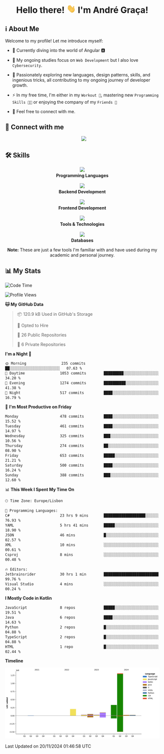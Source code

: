 <h1 align="center">Hello there! <img src="https://raw.githubusercontent.com/ABSphreak/ABSphreak/master/gifs/Hi.gif" width="30"> I'm André Graça!</h1>

## ℹ️ About Me

Welcome to my profile! Let me introduce myself:

- 🔭 Currently diving into the world of Angular 🅰️

- 🌱 My ongoing studies focus on `Web Development` but I also love `Cybersecurity`.
 
- 🚀 Passionately exploring new languages, design patterns, skills, and ingenious tricks, all contributing to my ongoing journey of developer growth.

- ⚡ In my free time, I'm either in my `Workout 💪`, mastering new `Programming Skills 👨‍💻` or enjoying the company of my `Friends 👥`

- 💬 Feel free to connect with me.

## 🤝 Connect with me

<p align="center">
  <a style="margin-left: 10px;" target="_blank" href="mailto:andre.graca.2001@gmail.com">
    <img width="50px" src="https://static.vecteezy.com/system/resources/previews/022/484/516/non_2x/google-mail-gmail-icon-logo-symbol-free-png.png">
  </a>
</p>

## 🛠️ Skills

<div align="center">
  <p align="center">
    <img src="https://skillicons.dev/icons?i=kotlin,java,js,ts,python,c&perline=6" /><br/>
    <b>Programming Languages</b><br/><br/>
    <img src="https://skillicons.dev/icons?i=spring,nodejs,express&perline=5" /><br/>
    <b>Backend Development</b><br/><br/>
    <img src="https://skillicons.dev/icons?i=react,nextjs,html,css,bootstrap,tailwind&perline=6" /><br/>
    <b>Frontend Development</b><br/><br/>
    <img src="https://skillicons.dev/icons?i=docker,linux,bash,git,github,androidstudio,jenkins,postman&perline=9" /><br/>
    <b>Tools & Technologies</b><br/><br/>
    <img src="https://skillicons.dev/icons?i=postgres,mongodb&perline=2" /><br/>
    <b>Databases</b>
  </p> 
  <p align="center"><b>Note:</b> These are just a few tools I'm familiar with and have used during my academic and personal journey.</p>
</div>

## 📊 My Stats

<!--START_SECTION:waka-->
![Code Time](http://img.shields.io/badge/Code%20Time-1%2C509%20hrs%2033%20mins-blue)

![Profile Views](http://img.shields.io/badge/Profile%20Views-0-blue)

**🐱 My GitHub Data** 

> 📦 120.9 kB Used in GitHub's Storage 
 > 
> 💼 Opted to Hire
 > 
> 📜 26 Public Repositories 
 > 
> 🔑 6 Private Repositories 
 > 
**I'm a Night 🦉** 

```text
🌞 Morning                235 commits         ██░░░░░░░░░░░░░░░░░░░░░░░   07.63 % 
🌆 Daytime                1053 commits        █████████░░░░░░░░░░░░░░░░   34.20 % 
🌃 Evening                1274 commits        ██████████░░░░░░░░░░░░░░░   41.38 % 
🌙 Night                  517 commits         ████░░░░░░░░░░░░░░░░░░░░░   16.79 % 
```
📅 **I'm Most Productive on Friday** 

```text
Monday                   478 commits         ████░░░░░░░░░░░░░░░░░░░░░   15.52 % 
Tuesday                  461 commits         ████░░░░░░░░░░░░░░░░░░░░░   14.97 % 
Wednesday                325 commits         ███░░░░░░░░░░░░░░░░░░░░░░   10.56 % 
Thursday                 274 commits         ██░░░░░░░░░░░░░░░░░░░░░░░   08.90 % 
Friday                   653 commits         █████░░░░░░░░░░░░░░░░░░░░   21.21 % 
Saturday                 500 commits         ████░░░░░░░░░░░░░░░░░░░░░   16.24 % 
Sunday                   388 commits         ███░░░░░░░░░░░░░░░░░░░░░░   12.60 % 
```


📊 **This Week I Spent My Time On** 

```text
🕑︎ Time Zone: Europe/Lisbon

💬 Programming Languages: 
C#                       23 hrs 9 mins       ███████████████████░░░░░░   76.93 % 
YAML                     5 hrs 41 mins       █████░░░░░░░░░░░░░░░░░░░░   18.90 % 
JSON                     46 mins             █░░░░░░░░░░░░░░░░░░░░░░░░   02.57 % 
XML                      10 mins             ░░░░░░░░░░░░░░░░░░░░░░░░░   00.61 % 
Csproj                   8 mins              ░░░░░░░░░░░░░░░░░░░░░░░░░   00.48 % 

🔥 Editors: 
Jetbrainsrider           30 hrs 1 min        █████████████████████████   99.76 % 
Visual Studio            4 mins              ░░░░░░░░░░░░░░░░░░░░░░░░░   00.24 % 
```

**I Mostly Code in Kotlin** 

```text
JavaScript               8 repos             █████░░░░░░░░░░░░░░░░░░░░   19.51 % 
Java                     6 repos             ████░░░░░░░░░░░░░░░░░░░░░   14.63 % 
Python                   2 repos             █░░░░░░░░░░░░░░░░░░░░░░░░   04.88 % 
TypeScript               2 repos             █░░░░░░░░░░░░░░░░░░░░░░░░   04.88 % 
HTML                     1 repo              █░░░░░░░░░░░░░░░░░░░░░░░░   02.44 % 
```



**Timeline**

![Lines of Code chart](https://raw.githubusercontent.com/AndreGraca3/AndreGraca3/main/assets/bar_graph.png)


 Last Updated on 20/11/2024 01:46:58 UTC
<!--END_SECTION:waka-->

